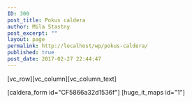 ```yaml
---
ID: 300
post_title: Pokus caldera
author: Mila Stastny
post_excerpt: ""
layout: page
permalink: http://localhost/wp/pokus-caldera/
published: true
post_date: 2017-02-27 22:44:47
---
```

[vc_row][vc_column][vc_column_text]

[caldera_form id="CF5866a32d1536f"]
[huge_it_maps id="1"]